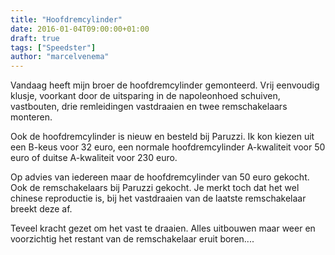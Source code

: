 ```yaml
---
title: "Hoofdremcylinder"
date: 2016-01-04T09:00:00+01:00
draft: true
tags: ["Speedster"]
author: "marcelvenema"
---
```


Vandaag heeft mijn broer de hoofdremcylinder gemonteerd. Vrij eenvoudig klusje, voorkant door de uitsparing in de napoleonhoed schuiven, vastbouten, drie remleidingen vastdraaien en twee remschakelaars monteren.


Ook de hoofdremcylinder is nieuw en besteld bij Paruzzi. Ik kon kiezen uit een B-keus voor 32 euro, een normale hoofdremcylinder A-kwaliteit voor 50 euro of duitse A-kwaliteit voor 230 euro. 


Op advies van iedereen maar de hoofdremcylinder van 50 euro gekocht. Ook de remschakelaars bij Paruzzi gekocht. Je merkt toch dat het wel chinese reproductie is, bij het vastdraaien van de laatste remschakelaar breekt deze af.


Teveel kracht gezet om het vast te draaien. Alles uitbouwen maar weer en voorzichtig het restant van de remschakelaar eruit boren....
